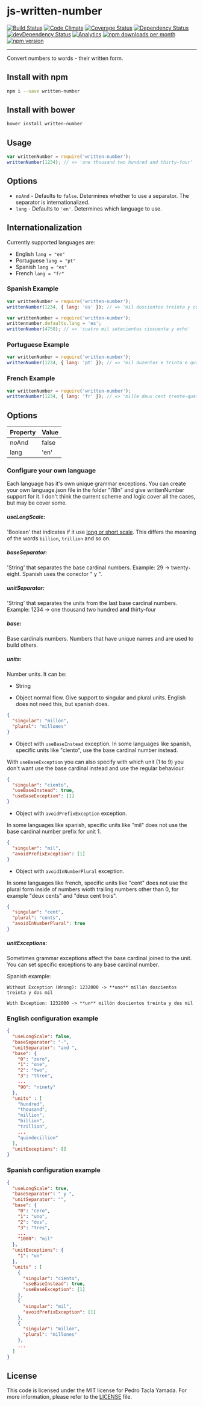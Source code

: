 # js-written-number
[![Build Status](https://secure.travis-ci.org/yamadapc/js-written-number.png?branch=master)](http://travis-ci.org/yamadapc/js-written-number)
[![Code Climate](https://codeclimate.com/github/yamadapc/js-written-number.png)](https://codeclimate.com/github/yamadapc/js-written-number)
[![Coverage Status](https://coveralls.io/repos/yamadapc/js-written-number/badge.png?branch=master)](https://coveralls.io/r/yamadapc/js-written-number?branch=master)
[![Dependency Status](https://david-dm.org/yamadapc/js-written-number.png)](https://david-dm.org/yamadapc/js-written-number)
[![devDependency Status](https://david-dm.org/yamadapc/js-written-number/dev-status.png)](https://david-dm.org/yamadapc/js-written-number#info=devDependencies)
[![Analytics](https://ga-beacon.appspot.com/UA-54450544-1/js-written-number/README)](https://github.com/igrigorik/ga-beacon)
[![npm downloads per month](http://img.shields.io/npm/dm/written-number.svg)](https://www.npmjs.org/package/written-number)
[![npm version](https://img.shields.io/npm/v/written-number.svg)](https://www.npmjs.org/package/written-number)
- - -
Convert numbers to words - their written form.

## Install with npm

```bash
npm i --save written-number
```

## Install with bower

```bash
bower install written-number
```

## Usage
```javascript
var writtenNumber = require('written-number');
writtenNumber(1234); // => 'one thousand two hundred and thirty-four'
```

## Options
- `noAnd` - Defaults to `false`. Determines whether to use a separator. The
  separator is internationalized.
- `lang` - Defaults to `'en'`. Determines which language to use.

## Internationalization
Currently supported languages are:
- English `lang = "en"`
- Portuguese `lang = "pt"`
- Spanish `lang = "es"`
- French `lang = "fr"`

### Spanish Example
```javascript
var writtenNumber = require('written-number');
writtenNumber(1234, { lang: 'es' }); // => 'mil doscientos treinta y cuatro'
```

```javascript
var writtenNumber = require('written-number');
writtennumber.defaults.lang = 'es';
writtenNumber(4758); // => 'cuatro mil setecientos cincuenta y ocho'
```

### Portuguese Example
```javascript
var writtenNumber = require('written-number');
writtenNumber(1234, { lang: 'pt' }); // => 'mil duzentos e trinta e quatro'
```

### French Example
```javascript
var writtenNumber = require('written-number');
writtenNumber(1234, { lang: 'fr' }); // => 'mille deux cent trente-quatre'
```

## Options
Property       | Value
-------------- | -------------
noAnd          | false
lang           | 'en'

### Configure your own language
Each language has it's own unique grammar exceptions.  You can create your own
language.json file in the folder "i18n" and give writtenNumber support for it. I
don't think the current scheme and logic cover all the cases, but may be cover
some.

##### useLongScale:
'Boolean' that indicates if it use [long or short
scale](http://en.wikipedia.org/wiki/Long_and_short_scales). This differs the
meaning of the words `billion`, `trillion` and so on.

##### baseSeparator:
'String' that separates the base cardinal numbers.
Example: 29 -> twenty`-`eight. Spanish uses the conector " y ".

##### unitSeparator:
'String' that separates the units from the last base cardinal numbers.
Example: 1234 -> one thousand two hundred **and** thirty-four

##### base:
Base cardinals numbers. Numbers that have unique names and are used to build
others.

##### units:
Number units.
It can be:
- String

- Object normal flow. Give support to singular and plural units. English does
  not need this, but spanish does.

```json
{
  "singular": "millón",
  "plural": "millones"
}
```

- Object with `useBaseInstead` exception.
In some languages like spanish, specific units like "ciento", use the base
cardinal number instead.

With `useBaseException` you can also specify with which unit (1 to 9) you don't
want use the base cardinal instead and use the regular behaviour.

```json
{
  "singular": "ciento",
  "useBaseInstead": true,
  "useBaseException": [1]
}
```

- Object with `avoidPrefixException` exception.

In some languages like spanish, specific units like "mil" does not use the base
cardinal number prefix for unit 1.

```json
{
  "singular": "mil",
  "avoidPrefixException": [1]
}
```


- Object with `avoidInNumberPlural` exception.

In some languages like french, specific units like "cent" does not use the plural form inside of
numbers wioth trailing numbers other than 0, for example "deux cents" and "deux cent trois".

```json
{
  "singular": "cent",
  "plural": "cents",
  "avoidInNumberPlural": true
}
```

##### unitExceptions:
Sometimes grammar exceptions affect the base cardinal joined to the unit. You
can set specific exceptions to any base cardinal number.

Spanish example:

```
Without Exception (Wrong): 1232000 -> **uno** millón doscientos treinta y dos mil
```

```
With Exception: 1232000 -> **un** millón doscientos treinta y dos mil
```

### English configuration example
```json
{
  "useLongScale": false,
  "baseSeparator": "-",
  "unitSeparator": "and ",
  "base": {
    "0": "zero",
    "1": "one",
    "2": "two",
    "3": "three",
    ...
    "90": "ninety"
  },
  "units" : [
    "hundred",
    "thousand",
    "million",
    "billion",
    "trillion",
    ...
    "quindecillion"
  ],
  "unitExceptions": []
}
```

### Spanish configuration example
```json
{
  "useLongScale": true,
  "baseSeparator": " y ",
  "unitSeparator": "",
  "base": {
    "0": "cero",
    "1": "uno",
    "2": "dos",
    "3": "tres",
    ...
    "1000": "mil"
  },
  "unitExceptions": {
    "1": "un"
  },
  "units" : [
    {
      "singular": "ciento",
      "useBaseInstead": true,
      "useBaseException": [1]
    },
    {
      "singular": "mil",
      "avoidPrefixException": [1]
    },
    {
      "singular": "millón",
      "plural": "millones"
    },
    ...
  ]
}
```

## License
This code is licensed under the MIT license for Pedro Tacla Yamada. For more
information, please refer to the [LICENSE](/LICENSE) file.
